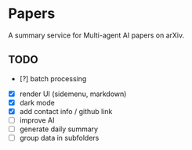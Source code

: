 # Papers

A summary service for Multi-agent AI papers on arXiv.

## TODO

- [?] batch processing
- [x] render UI (sidemenu, markdown)
- [x] dark mode
- [x] add contact info / github link
- [ ] improve AI
- [ ] generate daily summary
- [ ] group data in subfolders
